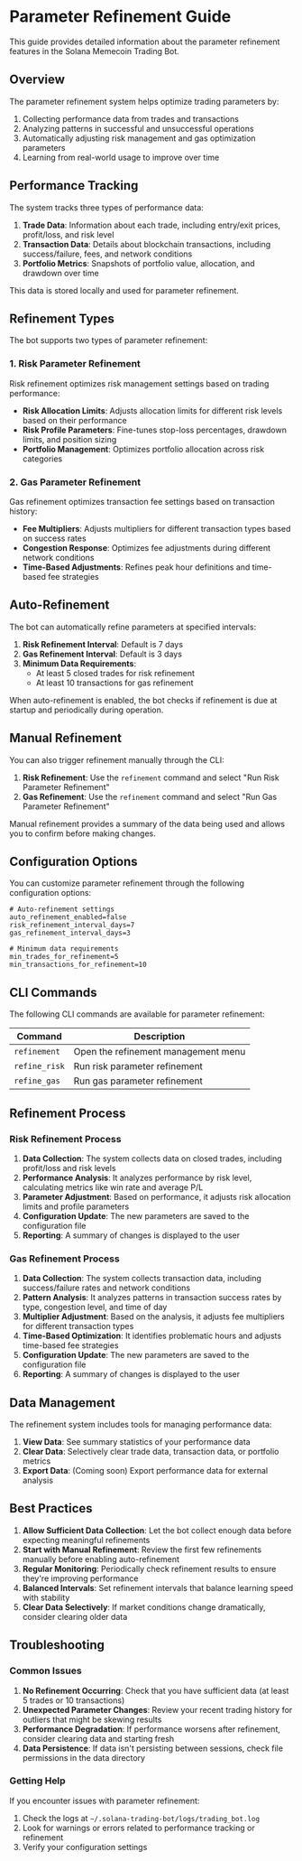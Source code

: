 # Parameter Refinement Guide

This guide provides detailed information about the parameter refinement features in the Solana Memecoin Trading Bot.

## Overview

The parameter refinement system helps optimize trading parameters by:

1. Collecting performance data from trades and transactions
2. Analyzing patterns in successful and unsuccessful operations
3. Automatically adjusting risk management and gas optimization parameters
4. Learning from real-world usage to improve over time

## Performance Tracking

The system tracks three types of performance data:

1. **Trade Data**: Information about each trade, including entry/exit prices, profit/loss, and risk level
2. **Transaction Data**: Details about blockchain transactions, including success/failure, fees, and network conditions
3. **Portfolio Metrics**: Snapshots of portfolio value, allocation, and drawdown over time

This data is stored locally and used for parameter refinement.

## Refinement Types

The bot supports two types of parameter refinement:

### 1. Risk Parameter Refinement

Risk refinement optimizes risk management settings based on trading performance:

- **Risk Allocation Limits**: Adjusts allocation limits for different risk levels based on their performance
- **Risk Profile Parameters**: Fine-tunes stop-loss percentages, drawdown limits, and position sizing
- **Portfolio Management**: Optimizes portfolio allocation across risk categories

### 2. Gas Parameter Refinement

Gas refinement optimizes transaction fee settings based on transaction history:

- **Fee Multipliers**: Adjusts multipliers for different transaction types based on success rates
- **Congestion Response**: Optimizes fee adjustments during different network conditions
- **Time-Based Adjustments**: Refines peak hour definitions and time-based fee strategies

## Auto-Refinement

The bot can automatically refine parameters at specified intervals:

1. **Risk Refinement Interval**: Default is 7 days
2. **Gas Refinement Interval**: Default is 3 days
3. **Minimum Data Requirements**: 
   - At least 5 closed trades for risk refinement
   - At least 10 transactions for gas refinement

When auto-refinement is enabled, the bot checks if refinement is due at startup and periodically during operation.

## Manual Refinement

You can also trigger refinement manually through the CLI:

1. **Risk Refinement**: Use the `refinement` command and select "Run Risk Parameter Refinement"
2. **Gas Refinement**: Use the `refinement` command and select "Run Gas Parameter Refinement"

Manual refinement provides a summary of the data being used and allows you to confirm before making changes.

## Configuration Options

You can customize parameter refinement through the following configuration options:

```
# Auto-refinement settings
auto_refinement_enabled=false
risk_refinement_interval_days=7
gas_refinement_interval_days=3

# Minimum data requirements
min_trades_for_refinement=5
min_transactions_for_refinement=10
```

## CLI Commands

The following CLI commands are available for parameter refinement:

| Command | Description |
|---------|-------------|
| `refinement` | Open the refinement management menu |
| `refine_risk` | Run risk parameter refinement |
| `refine_gas` | Run gas parameter refinement |

## Refinement Process

### Risk Refinement Process

1. **Data Collection**: The system collects data on closed trades, including profit/loss and risk levels
2. **Performance Analysis**: It analyzes performance by risk level, calculating metrics like win rate and average P/L
3. **Parameter Adjustment**: Based on performance, it adjusts risk allocation limits and profile parameters
4. **Configuration Update**: The new parameters are saved to the configuration file
5. **Reporting**: A summary of changes is displayed to the user

### Gas Refinement Process

1. **Data Collection**: The system collects transaction data, including success/failure rates and network conditions
2. **Pattern Analysis**: It analyzes patterns in transaction success rates by type, congestion level, and time of day
3. **Multiplier Adjustment**: Based on the analysis, it adjusts fee multipliers for different transaction types
4. **Time-Based Optimization**: It identifies problematic hours and adjusts time-based fee strategies
5. **Configuration Update**: The new parameters are saved to the configuration file
6. **Reporting**: A summary of changes is displayed to the user

## Data Management

The refinement system includes tools for managing performance data:

1. **View Data**: See summary statistics of your performance data
2. **Clear Data**: Selectively clear trade data, transaction data, or portfolio metrics
3. **Export Data**: (Coming soon) Export performance data for external analysis

## Best Practices

1. **Allow Sufficient Data Collection**: Let the bot collect enough data before expecting meaningful refinements
2. **Start with Manual Refinement**: Review the first few refinements manually before enabling auto-refinement
3. **Regular Monitoring**: Periodically check refinement results to ensure they're improving performance
4. **Balanced Intervals**: Set refinement intervals that balance learning speed with stability
5. **Clear Data Selectively**: If market conditions change dramatically, consider clearing older data

## Troubleshooting

### Common Issues

1. **No Refinement Occurring**: Check that you have sufficient data (at least 5 trades or 10 transactions)
2. **Unexpected Parameter Changes**: Review your recent trading history for outliers that might be skewing results
3. **Performance Degradation**: If performance worsens after refinement, consider clearing data and starting fresh
4. **Data Persistence**: If data isn't persisting between sessions, check file permissions in the data directory

### Getting Help

If you encounter issues with parameter refinement:

1. Check the logs at `~/.solana-trading-bot/logs/trading_bot.log`
2. Look for warnings or errors related to performance tracking or refinement
3. Verify your configuration settings
